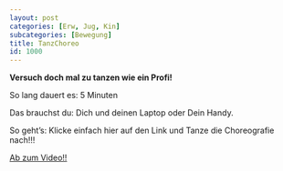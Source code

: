 ```yaml
---
layout: post
categories: [Erw, Jug, Kin]
subcategories: [Bewegung]
title: TanzChoreo
id: 1000
---
```

**Versuch doch mal zu tanzen wie ein Profi!**

So lang dauert es: 5 Minuten

Das brauchst du: Dich und deinen Laptop oder Dein Handy.

So geht’s: Klicke einfach hier auf den Link und Tanze die Choreografie nach!!!

[Ab zum Video!!](https://www.youtube.com/watch?v=SWHS4HsgnUk)


